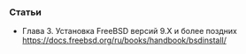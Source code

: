 
### Статьи

- Глава 3. Установка FreeBSD версий 9.X и более поздних https://docs.freebsd.org/ru/books/handbook/bsdinstall/

